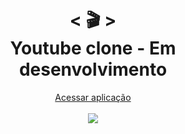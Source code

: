 <h1 align="center">
    < 🎬 > <br>
    Youtube clone - Em desenvolvimento
</h1>
    
<p align="center">
  <a href="https://nerd0000.github.io/Youtube-clone/">Acessar aplicação</a>
  <br> <br>
  <img src="https://github.com/Nerd0000/Youtube-clone/blob/master/foto.jpg"></img>
</p>
